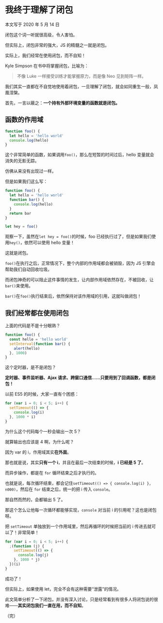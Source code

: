 # 我终于理解了闭包

本文写于 2020 年 5 月 14 日

闭包这个词一听就很高级，令人害怕。

但实际上，闭包非常的强大，JS 的精髓之一就是闭包。

实际上，我们经常在使用闭包，而不自知！

Kyle Simpson 在书中将掌握闭包，比喻为：

> 不像 Luke 一样接受训练才能掌握原力，而是像 Neo 见到矩阵一样。

我们其实一直都在不自觉地使用着闭包，一旦理解了闭包，就会如同重生一般，凤凰涅槃。

首先，一言以蔽之：**一个持有外部环境变量的函数就是闭包。**

## 函数的作用域

```javascript
function foo() {
  let hello = 'hello world'
  console.log(hello)
}
```

这个非常简单的函数，如果调用`foo()`，那么在短暂的时间过后，hello 变量就会消失的无影无踪。

仿佛从来没有出现过一样。

但是如果我们这么写：

```javascript
function foo() {
  let hello = 'hello world'
  function bar() {
    console.log(hello)
  }
  return bar
}

let hey = foo()
```

观察一下，虽然在`let hey = foo()`的时候，foo 已经执行过了，但是如果我们使用`hey()`，依然可以使用 hello 变量！

这就是闭包。

`foo()`在执行之后，正常情况下，整个内部的作用域都会被销毁，因为 JS 引擎会帮助我们自动回收垃圾。

而闭包神奇的可以阻止这件事情的发生，让内部作用域依然存在，不被回收，让`bar()`来使用。

`bar()`在`foo()`执行结束后，依然保持对该作用域的引用，这就叫做闭包！

## 我们经常都在使用闭包

上面的代码是不是十分眼熟？

```javascript
function foo() {
  const hello = 'hello world'
  setInterval(function bar() {
    alert(hello)
  }, 1000)
}
```

这个定时器，是不是闭包？

**定时器、事件监听器、Ajax 请求、跨窗口通信……只要用到了回调函数，都是闭包！**

以前 ES5 的时候，大家一直有个困惑：

```javascript
for (var i = 0; i < 5; i++) {
  setTimeout(() => {
    console.log(i)
  }, 1000 * i)
}
```

为什么这个代码每个一秒会输出一次 5？

就算输出也应该是 4 啊，为什么呢？

因为 var 的 i，作用域其实**在外面**。

那也就是说，其实**只有一个 i**，并且在最后一次结束的时候，**i 已经是 5 了**。

而异步操作，都是在 `for` 循环结束之后才执行的。

也就是说，每次循环结束，都会记住`setTimeout(() => { console.log(i) }, n000)`，然后在 `for` 结束之后，统一的把 i 传入 `console`。

那自然而然的，会都输出 5 了。

那这个怎么让他每一次循环都能够实现，`console` 对当前 i 的引用呢？这也是闭包呀。

把 `setTimeout` 单独放到一个作用域里，然后再循环的时候把当前的 i 传进去就可以了！非常简单！

```javascript
for (var i = 0; i < 5; i++) {
  ;(function (j) {
    setTimeout(() => {
      console.log(j)
    }, 1000 * j)
  })(i)
}
```

成功了！

但实际上，如果使用 let，完全不会有这种需要“泄露”的情况。

此文简单分析了一下闭包，并没有深入讨论，只是经常看到有很多人将闭包说的很难——**其实闭包我们一直在用，而不自知**。

（完）
